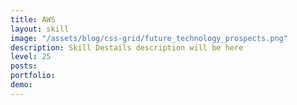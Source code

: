 ```yaml
---
title: AWS
layout: skill
image: "/assets/blog/css-grid/future_technology_prospects.png"
description: Skill Destails description will be here
level: 25
posts: 
portfolio: 
demo: 
---
```


